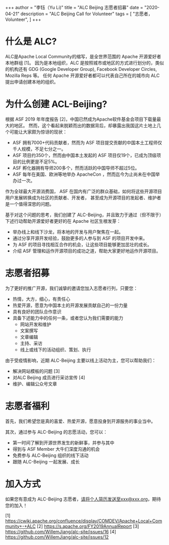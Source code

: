 +++
author = "李钰（Yu Li)"
title = "ALC Beijing 志愿者招募"
date = "2020-04-21"
description = "ALC Beijing Call for Volunteer"
tags = [
    "志愿者，Volunteer",
]
+++

# 什么是 ALC?

ALC是Apache Local Community的缩写，是全世界范围的 Apache 开源爱好者本地群组 [1]。
因为是本地组织，ALC 是按照城市或地区的方式进行划分的，类似的机构还有 GDG (Google Developer Group), Facebook Developer Circles, Mozilla Reps 等。
任何 Apache 开源爱好者都可以代表自己所在的城市向 ALC 提出申请创建本地的组织。

# 为什么创建 ACL-Beijing?

根据 ASF 2019 年年度报告 [2]，中国已然成为Apache软件基金会项目下载量最大的地区。
然而，这个看起来脱颖而出的数据背后，却暴露出我国这片土地上几个可能让大家颇为惊讶的现状：

* ASF 拥有7000+代码贡献者，然而为 ASF 项目提交贡献的中国本土工程师仅千人规模，不足七分之一。
* ASF 项目约350个，然而由中国本土发起的 ASF 项目仅19个，已成为顶级项目的比例更是不足5%。
* ASF 孵化器拥有导师200多个，然而活跃的中国导师不超过5位。
* ASF 每年在美国、欧洲等地举办 ApacheCon ，然而迄今为止尚未在中国举办过一次。

作为全球最大开源消费国， ASF 在国内有广泛的群众基础，如何将这些开源项目用户发展转换成为社区的贡献者、开发者，
甚至成为开源项目的发起者、维护者是一个值得深思的问题。

基于对这个问题的思考，我们创建了 ALC-Beijing，并且致力于通过（但不限于）下述行动帮助开源爱好者更好的在 Apache 社区生根发芽：

* 举办线上和线下沙龙，将本地的开发与用户聚焦在一起。
* 通过分享开源开发经验，鼓励更多的人参与到 ASF 的项目开发中来。
* 为 ASF 的项目寻找相互合作的机会，让这些项目能够更加茁壮的成长。
* 介绍 ASF 管理和运作开源项目的成功之道，帮助大家更好地运作开源项目。

# 志愿者招募

为了更好的推广开源，我们诚挚的邀请您加入志愿者行列，只要您：

* 热情，大方，细心，有责任心
* 热爱开源，愿意为中国本土的开源发展贡献自己的一份力量
* 具有良好的团队合作意识
* 具备下述能力中的任何一条，或者您认为我们需要的能力
  * 网站开发和维护
  * 文案撰写
  * 文章编辑
  * 主持、采访
  * 线上或线下的活动组织、策划、执行

由于受疫情影响，近期 ALC-Beijing 主要以线上活动为主，您可以帮助我们：

* 解决网站模板的问题 [3]
* 对ALC Beijing 成员进行采访宣传 [4]
* 维护、编辑公众号文章

# 志愿者福利

首先，我们希望您是真的喜爱、热爱开源，愿意投身到开源服务的事业当中。

其次，通过参与 ALC-Beijing 的志愿活动，您可以：

* 第一时间了解到开源世界发生的新鲜事，并参与其中
* 得到与 ASF Member 大牛们深度沟通的机会
* 免费参与 ALC-Beijing 组织的线下活动
* 跟随 ALC-Beijing 一起发展、成长

# 加入方式

如果您有意成为 ALC-Beijing 志愿者，请将个人简历发送至xxx@xxx.org，期待您的加入！

[1] https://cwiki.apache.org/confluence/display/COMDEV/Apache+Local+Community+-+ALC
[2] https://s.apache.org/FY2019AnnualReport
[3] https://github.com/WillemJiang/alc-site/issues/16
[4] https://github.com/WillemJiang/alc-site/issues/12
